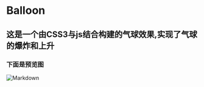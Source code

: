 # Balloon
## 这是一个由CSS3与js结合构建的气球效果,实现了气球的爆炸和上升
### 下面是预览图
![Markdown](http://i2.bvimg.com/567044/3c50ea93e6c97501.png)